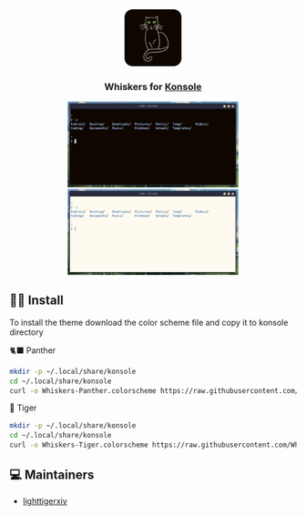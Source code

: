<div align="center">

<img src="https://raw.githubusercontent.com/Whiskers-Color-Scheme/assets/main/logos/logo-rounded.webp" width="100">

### Whiskers for [Konsole](https://konsole.kde.org/)

<div>
    <img src="panther-preview.webp" width="300">
    <img src="tiger-preview.webp" width="300">
</div>
</div>

## 👷‍♂️ Install

To install the theme download the color scheme file and copy it to konsole directory

🐈‍⬛ Panther

```bash
mkdir -p ~/.local/share/konsole
cd ~/.local/share/konsole
curl -o Whiskers-Panther.colorscheme https://raw.githubusercontent.com/Whiskers-Color-Scheme/konsole/master/src/panther.colorscheme
```

🐯 Tiger

```bash
mkdir -p ~/.local/share/konsole
cd ~/.local/share/konsole
curl -o Whiskers-Tiger.colorscheme https://raw.githubusercontent.com/Whiskers-Color-Scheme/konsole/master/src/tiger.colorscheme
```

## 💻 Maintainers

- [lighttigerxiv](https://github.com/lighttigerXIV)
